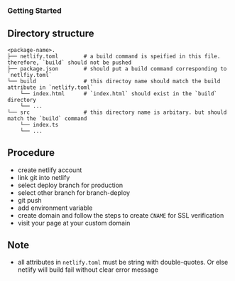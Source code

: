 ### Getting Started

## Directory structure
    <package-name>.
    ├── netlify.toml        # a build command is speified in this file. therefore, `build` should not be pushed
    ├── package.json        # should put a build command corresponding to `netlfiy.toml`
    └── build               # this directoy name should match the build attribute in `netlify.toml`
        └── index.html      # `index.html` should exist in the `build` directory
        └── ...
    └── src                 # this directory name is arbitary. but should match the `build` command
        └── index.ts
        └── ...

## Procedure
* create netlify account
* link git into netlify
* select deploy branch for production
* select other branch for branch-deploy
* git push
* add environment variable
* create domain and follow the steps to create `CNAME` for SSL verification
* visit your page at your custom domain


## Note
* all attributes in `netlify.toml` must be string with double-quotes. Or else netlify will build fail without clear error message
